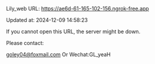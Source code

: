 Lily_web URL: https://ae6d-61-165-102-156.ngrok-free.app

Updated at: 2024-12-09 14:58:23

If you cannot open this URL, the server might be down.

Please contact: 

goley04@foxmail.com Or Wechat:GL_yeaH